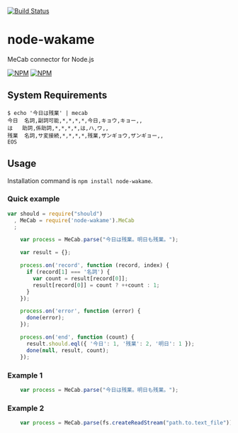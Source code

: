 [![Build Status](https://secure.travis-ci.org/exabugs/node-wakame.png?branch=master)](http://travis-ci.org/exabugs/node-wakame)

node-wakame
===========

MeCab connector for Node.js

[![NPM](https://nodei.co/npm/node-wakame.png?stars&downloads)](https://nodei.co/npm/node-wakame/) [![NPM](https://nodei.co/npm-dl/node-wakame.png)](https://nodei.co/npm/node-wakame/)

System Requirements
-----

```
$ echo '今日は残業' | mecab
今日	名詞,副詞可能,*,*,*,*,今日,キョウ,キョー,,
は	助詞,係助詞,*,*,*,*,は,ハ,ワ,,
残業	名詞,サ変接続,*,*,*,*,残業,ザンギョウ,ザンギョー,,
EOS
```


Usage
-----

Installation command is `npm install node-wakame`.

### Quick example

```javascript
var should = require("should")
  , MeCab = require('node-wakame').MeCab
  ;

    var process = MeCab.parse("今日は残業。明日も残業。");

    var result = {};

    process.on('record', function (record, index) {
      if (record[1] === '名詞') {
        var count = result[record[0]];
        result[record[0]] = count ? ++count : 1;
      }
    });

    process.on('error', function (error) {
      done(error);
    });

    process.on('end', function (count) {
      result.should.eql({ '今日': 1, '残業': 2, '明日': 1 });
      done(null, result, count);
    });
```

### Example 1

```javascript
    var process = MeCab.parse("今日は残業。明日も残業。");
```

### Example 2

```javascript
    var process = MeCab.parse(fs.createReadStream("path.to.text_file"));
```

